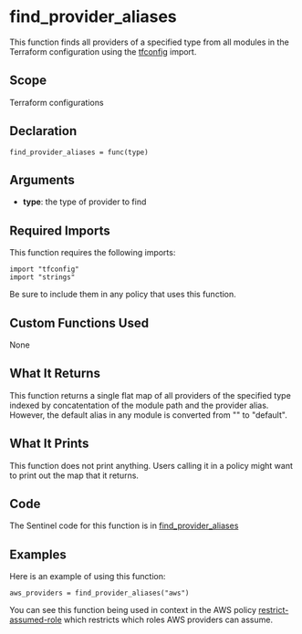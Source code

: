 # find_provider_aliases
This function finds all providers of a specified type from all modules in the Terraform configuration using the [tfconfig](https://www.terraform.io/docs/enterprise/sentinel/import/tfconfig.html) import.

## Scope
Terraform configurations

## Declaration
`find_provider_aliases = func(type)`

## Arguments
* **type**: the type of provider to find

## Required Imports
This function requires the following imports:
```
import "tfconfig"
import "strings"
```
Be sure to include them in any policy that uses this function.

## Custom Functions Used
None

## What It Returns
This function returns a single flat map of all providers of the specified type indexed by concatentation of the module path and the provider alias. However, the default alias in any module is converted from "" to "default".

## What It Prints
This function does not print anything. Users calling it in a policy might want to print out the map that it returns.

## Code
The Sentinel code for this function is in [find_provider_aliases](./find_provider_aliases.sentinel)

## Examples
Here is an example of using this function:
```
aws_providers = find_provider_aliases("aws")
```

You can see this function being used in context in the AWS policy [restrict-assumed-role](../../aws/restrict-assumed-role.sentinel) which restricts which roles AWS providers can assume.
